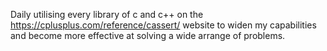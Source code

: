 Daily utilising every library of c and c++ on the https://cplusplus.com/reference/cassert/ website to widen my capabilities and become more effective at solving a wide arrange of problems.

